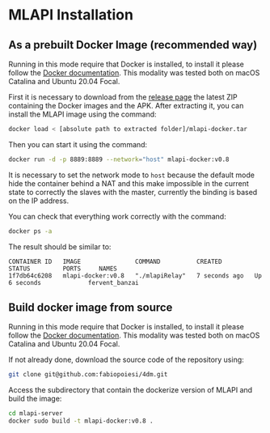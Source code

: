 # MLAPI Installation

## As a prebuilt Docker Image (recommended way)

Running in this mode require that Docker is installed, to install it please follow the [Docker documentation](https://docs.docker.com/engine/install/). This modality was tested both on macOS Catalina and Ubuntu 20.04 Focal.

First it is necessary to download from the [release page](https://github.com/fabiopoiesi/4dm/releases) the latest ZIP containing the Docker images and the APK. After extracting it, you can install the MLAPI image using the command:

```bash
docker load < [absolute path to extracted folder]/mlapi-docker.tar
```

Then you can start it using the command: 

```bash
docker run -d -p 8889:8889 --network="host" mlapi-docker:v0.8
```

It is necessary to set the network mode to ```host``` because the default mode hide the container behind a NAT and this make impossible in the current state to correctly the slaves with the master, currently the binding is based on the IP address.

You can check that everything work correctly with the command:
```bash
docker ps -a
```

The result should be similar to:
```
CONTAINER ID   IMAGE               COMMAND          CREATED         STATUS         PORTS     NAMES
1f7db64c6208   mlapi-docker:v0.8   "./mlapiRelay"   7 seconds ago   Up 6 seconds             fervent_banzai
```

## Build docker image from source

Running in this mode require that Docker is installed, to install it please follow the [Docker documentation](https://docs.docker.com/engine/install/). This modality was tested both on macOS Catalina and Ubuntu 20.04 Focal.

If not already done, download the source code of the repository using:

```bash
git clone git@github.com:fabiopoiesi/4dm.git
```

Access the subdirectory that contain the dockerize version of MLAPI and build the image:
```bash
cd mlapi-server
docker sudo build -t mlapi-docker:v0.8 .
```